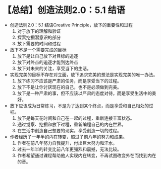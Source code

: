 # 【总结】创造法则2.0：5.1 结语

-   创造法则2.0：5.1 结语Creative Principle，放下的重要性和过程
    1.  对于放下的理解和验证
    2.  探索挖掘潜意识的部分
    3.  放下需要的时间和过程
-   放下不是一个需要完成的目标
    1.  放下是让自己放下对目标的追逐
    2.  放下对终点的追逐才能到达终点
    3.  放下对未来的关注，享受当下的生活。
-   实现完美的目标不存在对立面，放下追求完美的想法是实现完美的唯一办法。
    1.  放下练习不应该是严肃的任务，而是享受当下的过程。
    2.  放下不是让你讨厌现在的自己，也不是必须做到完美。
    3.  放下是一种严肃的事，但不应该以严肃的态度对待，而是享受生活中的美好。
-   放下应该成为日常练习，不是为了达到某个终点，而是享受和自己相处的过程。
    1.  放下是每天花时间和自己在一起的过程，重新连接丰富状态。
    2.  通过觉察、挖掘和放下过程，重新编程自己的内在世界。
    3.  在生活中创造自己想要的现实，享受创造一切的过程。
-   作者经历了一年半的内在转变，超过了前八年的努力和成果。
    1.  作者在前八年努力自我提升，付出巨大努力和汗水。
    2.  过去一年半的转变比前八年更强烈和震撼，无法比较。
    3.  作者希望通过课程帮助他人实现内在转变，不再试图改变外在而找到内在的音。